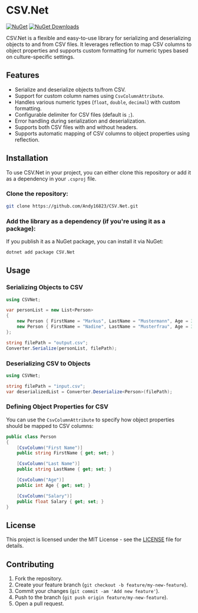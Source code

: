 
# CSV.Net

[![NuGet](https://img.shields.io/nuget/v/CSVNetCore.svg)](https://www.nuget.org/packages/CSVNetCore/)
[![NuGet Downloads](https://img.shields.io/nuget/dt/CSVNetCore.svg)](https://www.nuget.org/packages/CSVNetCore/)

CSV.Net is a flexible and easy-to-use library for serializing and deserializing objects to and from CSV files. It leverages reflection to map CSV columns to object properties and supports custom formatting for numeric types based on culture-specific settings.

## Features

- Serialize and deserialize objects to/from CSV.
- Support for custom column names using `CsvColumnAttribute`.
- Handles various numeric types (`float`, `double`, `decimal`) with custom formatting.
- Configurable delimiter for CSV files (default is `;`).
- Error handling during serialization and deserialization.
- Supports both CSV files with and without headers.
- Supports automatic mapping of CSV columns to object properties using reflection.

## Installation

To use CSV.Net in your project, you can either clone this repository or add it as a dependency in your `.csproj` file.

### Clone the repository:

```bash
git clone https://github.com/Andy16823/CSV.Net.git
```

### Add the library as a dependency (if you're using it as a package):

If you publish it as a NuGet package, you can install it via NuGet:

```bash
dotnet add package CSV.Net
```

## Usage

### Serializing Objects to CSV

```csharp
using CSVNet;

var personList = new List<Person>
{
    new Person { FirstName = "Markus", LastName = "Mustermann", Age = 30, Salary = 1200.50f },
    new Person { FirstName = "Nadine", LastName = "Musterfrau", Age = 32, Salary = 1500.75f }
};

string filePath = "output.csv";
Converter.Serialize(personList, filePath);
```

### Deserializing CSV to Objects

```csharp
using CSVNet;

string filePath = "input.csv";
var deserializedList = Converter.Deserialize<Person>(filePath);
```

### Defining Object Properties for CSV

You can use the `CsvColumnAttribute` to specify how object properties should be mapped to CSV columns:

```csharp
public class Person
{
    [CsvColumn("First Name")]
    public string FirstName { get; set; }

    [CsvColumn("Last Name")]
    public string LastName { get; set; }

    [CsvColumn("Age")]
    public int Age { get; set; }

    [CsvColumn("Salary")]
    public float Salary { get; set; }
}
```

## License

This project is licensed under the MIT License - see the [LICENSE](LICENSE) file for details.

## Contributing

1. Fork the repository.
2. Create your feature branch (`git checkout -b feature/my-new-feature`).
3. Commit your changes (`git commit -am 'Add new feature'`).
4. Push to the branch (`git push origin feature/my-new-feature`).
5. Open a pull request.

